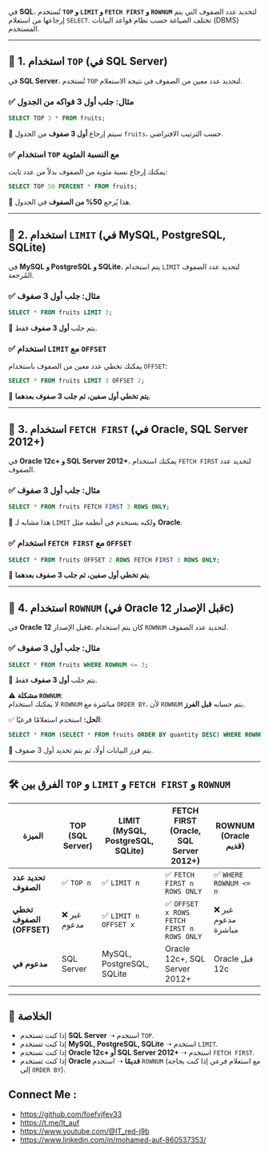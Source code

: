 في **SQL**، تُستخدم **`TOP` و `LIMIT` و `FETCH FIRST` و `ROWNUM`** لتحديد عدد الصفوف التي يتم إرجاعها من استعلام `SELECT`. تختلف الصياغة حسب نظام قواعد البيانات (DBMS) المستخدم.

---

## 🔹 **1. استخدام `TOP` (في SQL Server)**

في **SQL Server**، تُستخدم `TOP` لتحديد عدد معين من الصفوف في نتيجة الاستعلام.

### ✅ **مثال: جلب أول 3 فواكه من الجدول**

```sql
SELECT TOP 3 * FROM fruits;
```

🔹 سيتم إرجاع **أول 3 صفوف** من الجدول `fruits`، حسب الترتيب الافتراضي.

### ✅ **استخدام `TOP` مع النسبة المئوية**

يمكنك إرجاع نسبة مئوية من الصفوف بدلاً من عدد ثابت:

```sql
SELECT TOP 50 PERCENT * FROM fruits;
```

🔹 هذا يُرجع **50% من الصفوف** في الجدول.

---

## 🔹 **2. استخدام `LIMIT` (في MySQL, PostgreSQL, SQLite)**

في **MySQL و PostgreSQL و SQLite**، يتم استخدام `LIMIT` لتحديد عدد الصفوف المُرجعة.

### ✅ **مثال: جلب أول 3 صفوف**

```sql
SELECT * FROM fruits LIMIT 3;
```

🔹 يتم جلب **أول 3 صفوف** فقط.

### ✅ **استخدام `LIMIT` مع `OFFSET`**

يمكنك تخطي عدد معين من الصفوف باستخدام `OFFSET`:

```sql
SELECT * FROM fruits LIMIT 3 OFFSET 2;
```

🔹 **يتم تخطي أول صفين، ثم جلب 3 صفوف بعدهما**.

---

## 🔹 **3. استخدام `FETCH FIRST` (في Oracle, SQL Server 2012+)**

في **Oracle 12c+ و SQL Server 2012+**، يمكنك استخدام `FETCH FIRST` لتحديد عدد الصفوف.

### ✅ **مثال: جلب أول 3 صفوف**

```sql
SELECT * FROM fruits FETCH FIRST 3 ROWS ONLY;
```

🔹 هذا مشابه لـ `LIMIT` ولكنه يستخدم في أنظمة مثل **Oracle**.

### ✅ **استخدام `FETCH FIRST` مع `OFFSET`**

```sql
SELECT * FROM fruits OFFSET 2 ROWS FETCH FIRST 3 ROWS ONLY;
```

🔹 **يتم تخطي أول صفين، ثم جلب 3 صفوف بعدهما**.

---

## 🔹 **4. استخدام `ROWNUM` (في Oracle قبل الإصدار 12c)**

في **Oracle** قبل الإصدار **12c**، كان يتم استخدام `ROWNUM` لتحديد عدد الصفوف.

### ✅ **مثال: جلب أول 3 صفوف**

```sql
SELECT * FROM fruits WHERE ROWNUM <= 3;
```

🔹 يتم جلب **أول 3 صفوف** فقط.

⚠️ **مشكلة `ROWNUM`**:  
لا يمكنك استخدام `ROWNUM` مباشرة مع `ORDER BY`، لأن `ROWNUM` يتم حسابه **قبل الفرز**.

✅ **الحل:** استخدم استعلامًا فرعيًا:

```sql
SELECT * FROM (SELECT * FROM fruits ORDER BY quantity DESC) WHERE ROWNUM <= 3;
```

🔹 يتم فرز البيانات أولًا، ثم يتم تحديد أول 3 صفوف.

---

## 🛠 **الفرق بين `TOP` و `LIMIT` و `FETCH FIRST` و `ROWNUM`**

|الميزة|**TOP** (SQL Server)|**LIMIT** (MySQL, PostgreSQL, SQLite)|**FETCH FIRST** (Oracle, SQL Server 2012+)|**ROWNUM** (Oracle قديم)|
|---|---|---|---|---|
|**تحديد عدد الصفوف**|✅ `TOP n`|✅ `LIMIT n`|✅ `FETCH FIRST n ROWS ONLY`|✅ `WHERE ROWNUM <= n`|
|**تخطي الصفوف (OFFSET)**|❌ غير مدعوم|✅ `LIMIT n OFFSET x`|✅ `OFFSET x ROWS FETCH FIRST n ROWS ONLY`|❌ غير مدعوم مباشرة|
|**مدعوم في**|SQL Server|MySQL, PostgreSQL, SQLite|Oracle 12c+, SQL Server 2012+|Oracle قبل 12c|

---

## 🎯 **الخلاصة**

- إذا كنت تستخدم **SQL Server** ➝ استخدم `TOP`.
- إذا كنت تستخدم **MySQL, PostgreSQL, SQLite** ➝ استخدم `LIMIT`.
- إذا كنت تستخدم **Oracle 12c+ أو SQL Server 2012+** ➝ استخدم `FETCH FIRST`.
- إذا كنت تستخدم **Oracle قديمًا** ➝ استخدم `ROWNUM` (مع استعلام فرعي إذا كنت بحاجة إلى `ORDER BY`).


## Connect Me :

- https://github.com/foefvjfev33
- https://t.me/It_auf
- https://www.youtube.com/@IT_red-j9b
- https://www.linkedin.com/in/mohamed-auf-860537353/